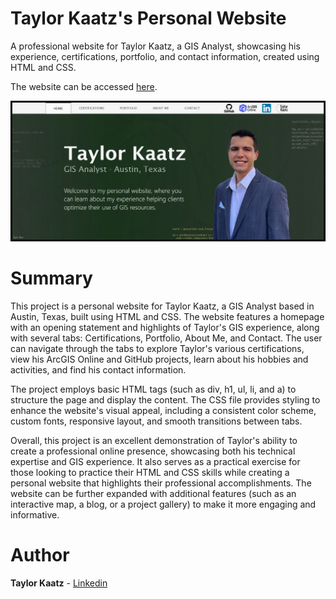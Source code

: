 # Taylor Kaatz's Personal Website

A professional website for Taylor Kaatz, a GIS Analyst, showcasing his experience, certifications, portfolio, and contact information, created using HTML and CSS.

The website can be accessed [here](https://tkaatz.github.io/website/).

![screenshot of website](images/content/website_screenshot.jpg)

# Summary
This project is a personal website for Taylor Kaatz, a GIS Analyst based in Austin, Texas, built using HTML and CSS. The website features a homepage with an opening statement and highlights of Taylor's GIS experience, along with several tabs: Certifications, Portfolio, About Me, and Contact. The user can navigate through the tabs to explore Taylor's various certifications, view his ArcGIS Online and GitHub projects, learn about his hobbies and activities, and find his contact information.

The project employs basic HTML tags (such as div, h1, ul, li, and a) to structure the page and display the content. The CSS file provides styling to enhance the website's visual appeal, including a consistent color scheme, custom fonts, responsive layout, and smooth transitions between tabs.

Overall, this project is an excellent demonstration of Taylor's ability to create a professional online presence, showcasing both his technical expertise and GIS experience. It also serves as a practical exercise for those looking to practice their HTML and CSS skills while creating a personal website that highlights their professional accomplishments. The website can be further expanded with additional features (such as an interactive map, a blog, or a project gallery) to make it more engaging and informative.

# Author
**Taylor Kaatz** - [Linkedin](https://linkedin.com/in/taylorkaatz/)
